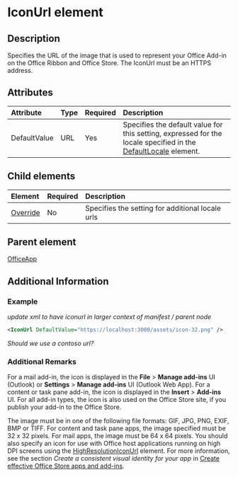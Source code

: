 # IconUrl element

## Description
Specifies the URL of the image that is used to represent your Office Add-in on the Office Ribbon and Office Store. The IconUrl must be an HTTPS address.

## Attributes

|**Attribute**|**Type**|**Required**|**Description**|
|:-----|:-----|:-----|:-----|
|DefaultValue| URL |Yes|Specifies the default value for this setting, expressed for the locale specified in the [DefaultLocale](../../reference/manifest/defaultlocale.md) element. |

## Child elements

|  Element | Required | Description  |
|:-----|:-----|:-----|
|  [Override](../../reference/manifest/override.md)   | No | Specifies the setting for additional locale urls |

## Parent element
[OfficeApp]()

## Additional Information

### Example
_update xml to have iconurl in larger context of manifest / parent node_

```XML
<IconUrl DefaultValue="https://localhost:3000/assets/icon-32.png" />
```

_Should we use a contoso url?_

### Additional Remarks
For a mail add-in, the icon is displayed in the  **File** > **Manage add-ins** UI (Outlook) or **Settings** > **Manage add-ins** UI (Outlook Web App). For a content or task pane add-in, the icon is displayed in the **Insert** > **Add-ins** UI. For all add-in types, the icon is also used on the Office Store site, if you publish your add-in to the Office Store.

The image must be in one of the following file formats: GIF, JPG, PNG, EXIF, BMP or TIFF. For content and task pane apps, the image specified must be 32 x 32 pixels. For mail apps, the image must be 64 x 64 pixels. You should also specify an icon for use with Office host applications running on high DPI screens using the [HighResolutionIconUrl](../../reference/manifest/highresolutioniconurl.md) element. For more information, see the section _Create a consistent visual identity for your app_ in [Create effective Office Store apps and add-ins](http://msdn.microsoft.com/library/c66a6e6b-2e96-458f-8f8c-2a499fe942c9%28Office.15%29.aspx).

